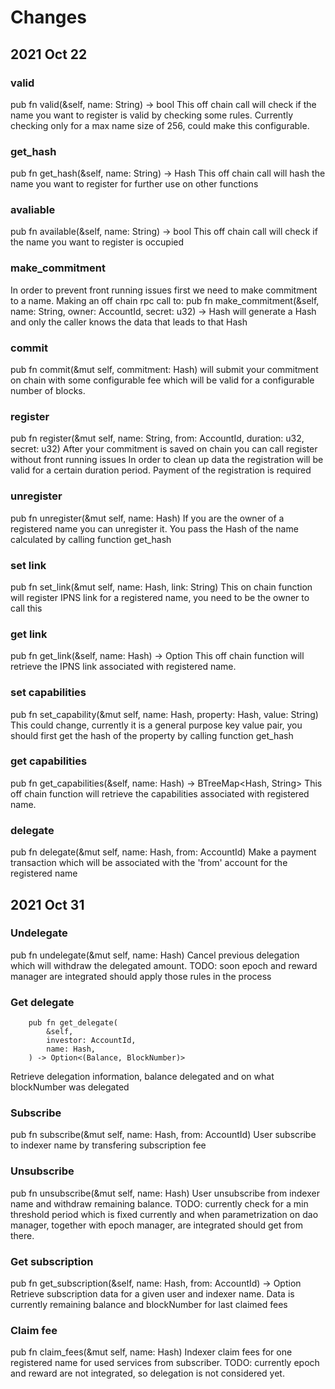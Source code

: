 # Changes

## 2021 Oct 22

### valid

pub fn valid(&self, name: String) -> bool
This off chain call will check if the name you want to register is valid by checking some rules. Currently checking only for a max name size of 256, could make this configurable.

### get_hash

pub fn get_hash(&self, name: String) -> Hash
This off chain call will hash the name you want to register for further use on other functions

### avaliable

pub fn available(&self, name: String) -> bool
This off chain call will check if the name you want to register is occupied

### make_commitment

In order to prevent front running issues first we need to make commitment to a name.
Making an off chain rpc call to:
pub fn make_commitment(&self, name: String, owner: AccountId, secret: u32) -> Hash
will generate a Hash and only the caller knows the data that leads to that Hash

### commit

pub fn commit(&mut self, commitment: Hash)
will submit your commitment on chain with some configurable fee which will be valid for a configurable number of blocks.

### register

pub fn register(&mut self, name: String, from: AccountId, duration: u32, secret: u32)
After your commitment is saved on chain you can call register without front running issues
In order to clean up data the registration will be valid for a certain duration period.
Payment of the registration is required

### unregister

pub fn unregister(&mut self, name: Hash)
If you are the owner of a registered name you can unregister it. You pass the Hash of the name calculated by calling function get_hash

### set link

pub fn set_link(&mut self, name: Hash, link: String)
This on chain function will register IPNS link for a registered name, you need to be the owner to call this

### get link

pub fn get_link(&self, name: Hash) -> Option<String>
This off chain function will retrieve the IPNS link associated with registered name.

### set capabilities

pub fn set_capability(&mut self, name: Hash, property: Hash, value: String)
This could change, currently it is a general purpose key value pair, you should first get the hash of the property by calling function get_hash

### get capabilities

pub fn get_capabilities(&self, name: Hash) -> BTreeMap<Hash, String>
This off chain function will retrieve the capabilities associated with registered name.

### delegate

pub fn delegate(&mut self, name: Hash, from: AccountId)
Make a payment transaction which will be associated with the 'from' account for the registered name

## 2021 Oct 31

### Undelegate

pub fn undelegate(&mut self, name: Hash)
Cancel previous delegation which will withdraw the delegated amount. TODO: soon epoch and reward manager are integrated should apply those rules in the process

### Get delegate

        pub fn get_delegate(
            &self,
            investor: AccountId,
            name: Hash,
        ) -> Option<(Balance, BlockNumber)>

Retrieve delegation information, balance delegated and on what blockNumber was delegated

### Subscribe

pub fn subscribe(&mut self, name: Hash, from: AccountId)
User subscribe to indexer name by transfering subscription fee

### Unsubscribe

pub fn unsubscribe(&mut self, name: Hash)
User unsubscribe from indexer name and withdraw remaining balance. TODO: currently check for a min threshold period which is fixed currently and when parametrization on dao manager, together with epoch manager, are integrated should get from there.

### Get subscription

pub fn get_subscription(&self, name: Hash, from: AccountId) -> Option<SubscriberData>
Retrieve subscription data for a given user and indexer name. Data is currently remaining balance and blockNumber for last claimed fees

### Claim fee

pub fn claim_fees(&mut self, name: Hash)
Indexer claim fees for one registered name for used services from subscriber. TODO: currently epoch and reward are not integrated, so delegation is not considered yet.

